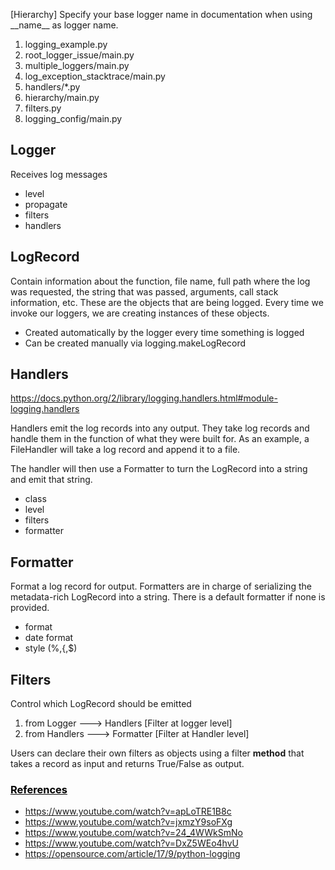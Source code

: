[Hierarchy] Specify your base logger name in documentation when using \_\_name\_\_ as logger name.

1. logging_example.py
2. root_logger_issue/main.py
3. multiple_loggers/main.py
4. log_exception_stacktrace/main.py
4. handlers/*.py
5. hierarchy/main.py
6. filters.py
7. logging_config/main.py

## Logger
Receives log messages
* level
* propagate
* filters
* handlers

## LogRecord
Contain information about the function, file name, full path where the log was requested,
the string that was passed, arguments, call stack information, etc.
These are the objects that are being logged. Every time we invoke our loggers, we are creating instances of these objects.

* Created automatically by the logger every time something is logged
* Can be created manually via logging.makeLogRecord

## Handlers
https://docs.python.org/2/library/logging.handlers.html#module-logging.handlers

Handlers emit the log records into any output. They take log records and handle them in the function of what they were built for.
As an example, a FileHandler will take a log record and append it to a file.

 The handler will then use a Formatter to turn the LogRecord into a string and emit that string.

* class
* level
* filters
* formatter

## Formatter
Format a log record for output.
Formatters are in charge of serializing the metadata-rich LogRecord into a string.
There is a default formatter if none is provided.

* format
* date format
* style (%,{,$)

## Filters
Control which LogRecord should be emitted

1. from Logger ---> Handlers    [Filter at logger level]
2. from Handlers ---> Formatter    [Filter at Handler level]

Users can declare their own filters as objects using a filter <b>method</b> that takes a record as input and returns True/False as output.


### <u style="color: black">References</u>
* https://www.youtube.com/watch?v=apLoTRE1B8c
* https://www.youtube.com/watch?v=jxmzY9soFXg
* https://www.youtube.com/watch?v=24_4WWkSmNo
* https://www.youtube.com/watch?v=DxZ5WEo4hvU
* https://opensource.com/article/17/9/python-logging